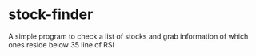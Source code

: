 # stock-finder
A simple program to check a list of stocks and grab information of which ones reside below 35 line of RSI
